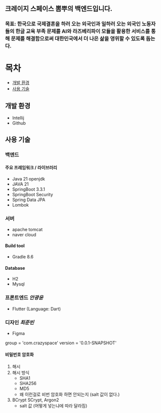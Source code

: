 ## 크레이지 스페이스 뽐뿌의 백엔드입니다.
### 목표: 한국으로 국제결혼을 하러 오는 외국인과 일하러 오는 외국인 노동자들의 한글 교육 부족 문제를 AI와 라즈베리파이 모듈을 활용한 서비스를 통해 문제를 해결함으로써 대한민국에서 더 나은 삶을 영위할 수 있도록 돕는다.

# 목차
- [개발 환경](#개발-환경)
- [사용 기술](#사용-기술)

## 개발 환경
- Intellij
- Github

## 사용 기술
### 백엔드
#### 주요 프레임워크 / 라이브러리
- Java 21 openjdk
- JAVA 21
- SpringBoot 3.3.1
- SpringBoot Security
- Spring Data JPA
- Lombok

### 서버
- apache tomcat
- naver cloud

#### Build tool
- Gradle 8.6

#### Database
- H2
- Mysql

### 프론트엔드 *안광윤*
- Flutter (Language: Dart)

### 디자인 *최준빈*
- Figma

group = 'com.crazyspace'
version = '0.0.1-SNAPSHOT'


#### 비밀번호 암호화
1. 해시
2. 해시 방식
    - SHA1
    - SHA256
    - MD5
    - 왜 이런걸로 비번 암호화 하면 안되는지 (salt 값이 없다.)
3. BCrypt SCrypt, Argon2
    - salt 값 (어떻게 넣는냐에 따라 달라짐)

